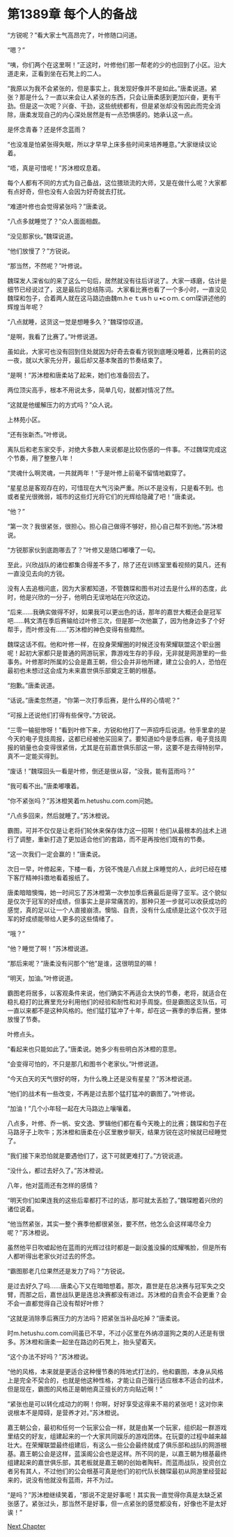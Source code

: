 # 第1389章 每个人的备战

“方锐呢？”看大家士气高昂完了，叶修随口问道。

“嗯？”

“咦，你们两个在这里啊！”正这时，叶修他们那一帮老的少的也回到了小区。沿大道走来，正看到坐在石凳上的二人。

“我原以为我不会紧张的，但是事实上，我发现好像并不是如此。”唐柔说道。紧张？那是什么？一直以来会让人紧张的东西，只会让唐柔感到更加兴奋，更有干劲。但是这一次呢？兴奋、干劲，这些统统都有，但是紧张却没有因此而完全消除，唐柔发现自己的内心深处居然是有一点恐惧感的。她承认这一点。

是怀念青春？还是怀念蓝雨？

“也没准是怕紧张得失眠，所以才早早上床多些时间来培养睡意。”大家继续议论着。

“唔，真是可惜呢！”苏沐橙叹息着。

每个人都有不同的方式为自己备战，这位猥琐流的大师，又是在做什么呢？大家都有点好奇，但也没有人会因为好奇就去打扰。

“难道叶修也会觉得紧张吗？”唐柔说。

“八点多就睡觉了？”众人面面相觑。

“没见那家伙。”魏琛说道。

“他们放慢了？”方锐说。

“那当然，不然呢？”叶修说。

魏琛发人深省似的来了这么一句后，居然就没有往后详说了。大家一琢磨，估计是细节已经说过了，这是最后的总结陈词。大家看比赛也看了一个多小时，一直没见魏琛和包子，合着两人就在这马路边由魏m.hｅｔusｈｕ•cｏｍ.ｃoｍ琛讲述他的辉煌当年呢？

“八点就睡，这货这一觉是想睡多久？”魏琛惊叹道。

“是啊，我看了比赛了。”叶修说道。

虽如此，大家可也没有回到住处就因为好奇去查看方锐到底睡没睡着，比赛前的这一夜，就以大家先分开，最后却又基本聚首的节奏结束了。

“是啊！”苏沐橙和唐柔站了起来，她们也准备回去了。

两位顶尖高手，根本不用说太多，简单几句，就都对情况了然。

“这就是他缓解压力的方式吗？”众人说。

上林苑小区。

“还有张新杰。”叶修说。

离队后和老东家交手，对绝大多数人来说都是比较伤感的一件事。不过魏琛完成这个节奏，用了整整八年！

“灵魂什么啊灵魂，一共就两年！”于是叶修上前毫不留情地戳穿了。

“星星总是客观存在的，可惜现在大气污染严重。所以不是没有，只是看不到。也或者星光很微弱，城市的这些灯光将它们的光辉给隐藏了吧！”唐柔说。

“他？”

“第一次？我很紧张，很担心。担心自己做得不够好，担心自己帮不到他。”苏沐橙说。

“方锐那家伙到底跑哪去了？”叶修又是随口嘟囔了一句。

至此，兴欣战队的诸位都集合得差不多了，除了还在训练室里看视频的莫凡，还有一直没见去向的方锐。

没有人去追根问底，因为大家都知道，不管魏琛和图书对过去是什么样的态度，此时，他是兴欣的一分子，他明白无误地站在兴欣这边。

“后来……我确实做得不好，如果我可以更出色的话，那年的嘉世大概还会是冠军吧……韩文清在季后赛输给过叶修三次，但是那一次他赢了，因为他身边多了个好帮手，而叶修没有……”苏沐橙的神色变得有些黯然。

魏琛这话不假。他和叶修一样，在投身荣耀圈的时候还没有荣耀联盟这个职业圈呢！起初大家都只是普通的网游玩家，靠游戏生存的手段，无非就是网游里的一些事务。叶修那时所属的公会是嘉王朝，但公会并非他所建，建立公会的人，恐怕在最初也未想过这会成为未来嘉世俱乐部奠定王朝的根基。

“抱歉。”唐柔说道。

“话说。”唐柔忽然道，“你第一次打季后赛，是什么样的心情呢？”

“可报上还说他们打得有些保守。”方锐说。

“三零一输挺惨呀！”看到叶修下来，方锐和他打了一声招呼后说道。他手里拿的是今天的电子竞技周报，这都已经被他买回来了。要知道如今是季后赛，电子竞技周报的销量也会变得很紧俏，尤其是在前嘉世俱乐部这一带，这要不是去得特别早，真不一定能买得到。

“废话！”魏琛回头一看是叶修，倒还是很从容，“没我，能有蓝雨吗？”

“我可看不出。”唐柔嘟囔着。

“你不紧张吗？”苏沐橙笑着m.hetushu.com.com问她。

“八点多回来，然后就睡了。”苏沐橙说。

霸图，可并不仅仅是让老将们轮休来保存体力这一招啊！他们从最根本的战术上进行了调整，重新打造了更加适合他们的套路，而不是再按他们既有的节奏。

“这一次我们一定会赢的！”唐柔说。

次日一早，叶修起来，下楼一看，方锐不愧是八点就上床睡觉的人，此时已经在楼下客厅精神抖擞地看着报纸了。

唐柔暗暗懊悔，她一时间忘了苏沐橙第一次参加季后赛最后是得了亚军。这个貌似是仅次于冠军的好成绩，但事实上是非常痛苦的，那种只差一步就可以收获成功的感觉，真的足以让一个人直接崩溃。懊恼、自责，没有什么成绩是比这个仅次于冠军的好成绩能带给人更多的这些情绪了。

“哦？”

“他？睡觉了啊！”苏沐橙说道。

“那后来呢？”唐柔没有问那个“他”是谁，这很明显的嘛！

“明天，加油。”叶修说道。

霸图老将居多，以客观条件来说，他们确实不再适合太快的节奏，老将，就适合在稳扎稳打的比赛里充分利用他们的经验和耐性和对手周旋。但是霸图这支队伍，可一直以来都不是这种风格的。他们猛打猛冲了十年，却在这一赛季的季后赛，整体放慢了节奏。

叶修点头。

“看起来也只能如此了。”唐柔说。她多少有些明白苏沐橙的意思。

“会变得可怕的，不只是那几和图书个老家伙。”叶修说道。

“今天白天的天气很好的呀，为什么晚上还是没有星星？”苏沐橙说道。

“他们的战术有一些改变，不再是过去那个猛打猛冲的霸图了。”叶修说。

“加油！”几个小年轻一起在大马路边上嚷嚷着。

八点多，叶修、乔一帆、安文逸、罗辑他们都在看今天晚上的比赛；魏琛和包子在马路牙子上吹牛；苏沐橙和唐柔在小区里散步聊天，结果方锐在这时候就已经睡觉了。

“我们接下来恐怕就是要遇他们了，这下可就更难打了。”方锐说道。

“没什么，都过去好久了。”苏沐橙说。

八年，他对蓝雨还有怎样的感情？

“明天你们如果连我的这些后辈都打不过的话，那可就太丢脸了。”魏琛瞪着兴欣的诸位说着。

“他当然紧张，其实一整个赛季他都很紧张，要不然，他怎么会这样竭尽全力呢？”苏沐橙说。

虽然他平日吹嘘起他在蓝雨的光辉过往时都是一副没羞没臊的炫耀嘴脸，但是所有人都听得出老家伙对过去的怀念。

“霸图那老几位果然还是发力了吗？”方锐说。

是过去好久了吗……唐柔心下又在暗暗想着。那次，嘉世是在总决赛与冠军失之交臂，而那之后，嘉世战队更是连总决赛都没有进过。苏沐橙的自责会不会更重？会不会一直都觉得自己没有帮好叶修？

“这就是消除季后赛压力的方法吗？把紧张当补品吃掉？”唐柔说。

时m.hetushu.com.com间虽已不早，不过小区里在外纳凉遛狗之类的人还是有很多。苏沐橙和唐柔一起坐在路边的石凳上，抬头望着天。

“这个办法不好吗？”苏沐橙说。

“他的风格，本来就是更适合这种慢节奏的阵地式打法的，他和霸图，本身从风格上是完全不契合的，也就是他这种性格，才能让自己强行适应根本不适合的战术，但是现在，霸图的风格正是朝他真正擅长的方向贴近啊！”

“紧张也是可以转化成动力的啊！你啊，好好享受这得来不易的紧张吧！这对你来说根本不是障碍，是营养才对。”苏沐橙说。

嘉王朝公会，最初和任何一个玩家公会一样，就是由某一个玩家，组织起一群游戏里结交的好友，组建起来的一个大家共同娱乐的游戏团体。在玩耍的过程中越来越壮大。在荣耀联盟最终组建后，有这么一些公会最终就成了俱乐部和战队的网游根基。嘉王朝公会是这样，蓝溪阁公会也是这样。所不同的是，以嘉王朝为根基最终组建起来的嘉世俱乐部，其老板就是嘉王朝的创始者陶轩。而蓝雨战队，投资创立者另有其人，不过他们的公会根基可真是他们的初代队长魏琛最初从网游里经营起来的，说没有他就没有蓝雨，并不为过。

“是吗？”苏沐橙继续笑着，“那说不定是好事呢！其实我一直觉得你真是太缺乏紧张感了。紧张过头，那当然不是好事，但一点紧张的感觉都没有，好像也不是太好诶！”



[Next Chapter](%E7%AC%AC1390%E7%AB%A0%20%E5%9B%A2%E9%98%9F%E7%9A%84%E5%AE%88%E6%8A%A4.md)